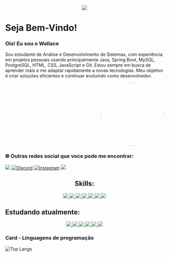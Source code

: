 <!-- Hello -->
<div align="center">
	
<img src="https://readme-typing-svg.herokuapp.com?font=JetBrains+Mono&color=%2336BCF7&size=30&duration=1600&lines=Olá+Mundo!;Hello+World!;%E4%BD%A0%E5%A5%BD%E4%B8%96%E7%95%8C!;%D0%9F%D1%80%D0%B8%D0%B2%D0%B5%D1%82+%D0%BC%D0%B8%D1%80!;%E3%81%93%E3%82%93%E3%81%AB%E3%81%A1%E3%81%AF%E4%B8%96%E7%95%8C!;%EC%95%88%EB%85%95%ED%95%98%EC%84%B8%EC%9A%94!;Bonjour+monde!;Ch%C3%A0o+th%E1%BA%BF+gi%E1%BB%9Bi!;%E0%BA%AA%E0%BA%B0%E2%80%8B%E0%BA%9A%E0%BA%B2%E0%BA%8D%E2%80%8B%E0%BA%94%E0%BA%B5%E2%80%8B%E0%BA%8A%E0%BA%B2%E0%BA%A7%E2%80%8B%E0%BB%82%E0%BA%A5%E0%BA%81!;Hallo+Welt!;%E0%B8%AA%E0%B8%A7%E0%B8%B1%E0%B8%AA%E0%B8%94%E0%B8%B5%E0%B8%8A%E0%B8%B2%E0%B8%A7%E0%B9%82%E0%B8%A5%E0%B8%81;Halo+Dunia!">

</div>

# Seja Bem-Vindo! 
### Ola! Eu sou o Wallace

  <p style="max-width: 600px;">Sou estudante de Análise e Desenvolvimento de Sistemas, com experiência em projetos pessoais usando principalmente  Java, Spring Boot, MySQL, PostgreSQL, HTML, CSS, JavaScript e Git. Estou sempre em busca de aprender mais e me adaptar rapidamente a novas tecnologias. Meu objetivo é criar soluções eficientes e continuar evoluindo como desenvolvedor.</p>


<p align="right">
  <img height="200" style="border-radius: 50%;" src="https://github.com/user-attachments/assets/6fcf4ca6-1568-4472-915c-cef7c06337a6">
</p>







### 🌐 Outras redes social que voce pode me encontrar:
 <a href="https://www.linkedin.com/in/
wallace-d-araujo" target="_blank"><img src="https://img.shields.io/badge/-LinkedIn-%230077B5?style=for-the-badge&logo=linkedin&logoColor=white" target="_blank"></a> 
 [![Discord](https://img.shields.io/badge/Discord-7289DA?style=for-the-badge&logo=discord&logoColor=white)](https://discord.com/channels/@yokaithefato/)  [![Instagram](https://img.shields.io/badge/-Instagram-%23E4405F?style=for-the-badge&logo=instagram&logoColor=white)](https://www.instagram.com/wall.araujo_/)  <a href = "mailto:wallacewwc2015@gmail.com"><img src="https://img.shields.io/badge/-Gmail-%23333?style=for-the-badge&logo=gmail&logoColor=white" target="_blank"></a>
 
## <center> Skills:
<div align="center">
    <a href="https://www.oracle.com/java/" target="_blank">
        <img src="https://skillicons.dev/icons?i=java" />
    </a>
    <a href="https://spring.io/" target="_blank">
        <img src="https://skillicons.dev/icons?i=spring" />
    </a>
    <a href="https://git-scm.com/" target="_blank">
        <img src="https://skillicons.dev/icons?i=git" />
    </a>
    <a href="https://github.com/" target="_blank">
        <img src="https://skillicons.dev/icons?i=github" />
    </a>
    <a href="https://developer.mozilla.org/en-US/docs/Web/HTML" target="_blank">
        <img src="https://skillicons.dev/icons?i=html" />
    </a>
    <a href="https://developer.mozilla.org/en-US/docs/Web/CSS" target="_blank">
        <img src="https://skillicons.dev/icons?i=css" />
    </a>
    <a href="https://developer.mozilla.org/en-US/docs/Web/JavaScript" target="_blank">
        <img src="https://skillicons.dev/icons?i=js" />
    </a>
</div>

## Estudando atualmente:
<div align="center">
    <a href="https://nodejs.org/" target="_blank">
        <img src="https://skillicons.dev/icons?i=nodejs" />
    </a>
    <a href="https://www.postgresql.org/" target="_blank">
        <img src="https://skillicons.dev/icons?i=postgres" />
    </a>
    <a href="https://www.mongodb.com/" target="_blank">
        <img src="https://skillicons.dev/icons?i=mongodb" />
    </a>
    <a href="https://www.mysql.com/" target="_blank">
        <img src="https://skillicons.dev/icons?i=mysql" />
    </a>
    <a href="https://www.postman.com/" target="_blank">
        <img src="https://skillicons.dev/icons?i=postman" />
    </a>
    <a href="https://react.dev/" target="_blank">
        <img src="https://skillicons.dev/icons?i=react" />
    </a>
</div>



### Card - Linguagens de programação 
![Top Langs](https://github-readme-stats-git-masterrstaa-rickstaa.vercel.app/api/top-langs/?username=dev-wallace&bg_color=000&border_color=30A3DC&title_color=E94D5F&text_color=FFF)




